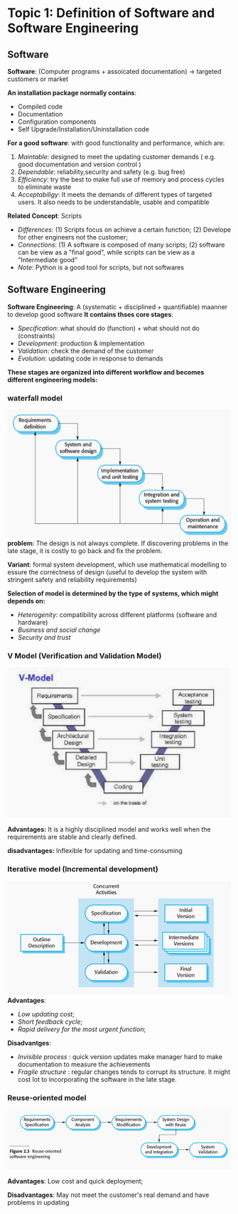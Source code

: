 # Topic 1: Definition of Software and Software Engineering
## Software
**Software**: (Computer programs + assoicated documentation) -> targeted customers or market

**An installation package normally contains**:
- Compiled code
- Documentation
- Configuration components
- Self Upgrade/Installation/Uninstallation code

**For a good software**: with good functionality and performance, which are:
 1. *Maintable*: designed to meet the updating customer demands ( e.g. good documentation and version control )
 2. *Dependable*: reliability,security and safety (e.g. bug free)
 3. *Efficiency*: try the best to make full use of memory and process cycles to eliminate waste
 4. *Acceptabiligy*: It meets the demands of different types of targeted users. It also needs to be understandable, usable and compatible

**Related Concept**: Scripts
- *Differences*: (1) Scripts focus on achieve a certain function; (2) Develope for other engineers not the customer;
- *Connections*: (1) A software is composed of many scripts; (2) software can be view as a "final good", while scripts can be view as a "Intermediate good"
- *Note*: Python is a good tool for scripts, but not softwares

## Software Engineering
**Software Engineering**: A (systematic + disciplined + quantifiable) maanner to develop good software
**It contains thses core stages**:
- *Specification*: what should do (function) + what should not do (constraints)
- *Development*: production & implementation
- *Validation*: check the demand of the customer
- *Evolution*: updating code in response to demands

**These stages are organized into different workflow and becomes different engineering models:** 
### waterfall model
![waterfall model](./src/waterfall%20model.png)
**problem**: The design is not always complete. If discovering problems in the late stage, it is costly to go back and fix the problem.

**Variant**: formal system development, which use mathematical modelling to essure the correctness of design (useful to develop the system with stringent safety and reliability requirements)

**Selection of model is determined by the type of systems, which might depends on:**
- *Heterogenity*: compatibility across different platforms (software and hardware)
- *Business and social change* 
- *Security and trust*

### V Model (Verification and Validation Model)

![V model](./src/V-model.png)

**Advantages:** It is a highly disciplined model and works well when the requirements are stable and clearly defined.

**disadvantages:** Inflexible for updating and time-consuming

### Iterative model (Incremental development)

![iterative model](./src/Iterative%20Model.png)
**Advantages**: 
- *Low updating cost*; 
- *Short feedback cycle*; 
- *Rapid delivery for the most urgent function*;

**Disadvantges**: 
- *Invisible process* : quick version updates make manager hard to make documentation to measure the achievements
- *Fragile structure* : regular changes tends to corrupt its structure. It might cost lot to incorporating the software in the late stage.

### Reuse-oriented model
![reuse-oriented model](./src/Reuse-oriented%20model.png)

**Advantages**: Low cost and quick deployment;

**Disadvantages**: May not meet the customer's real demand and have problems in updating





